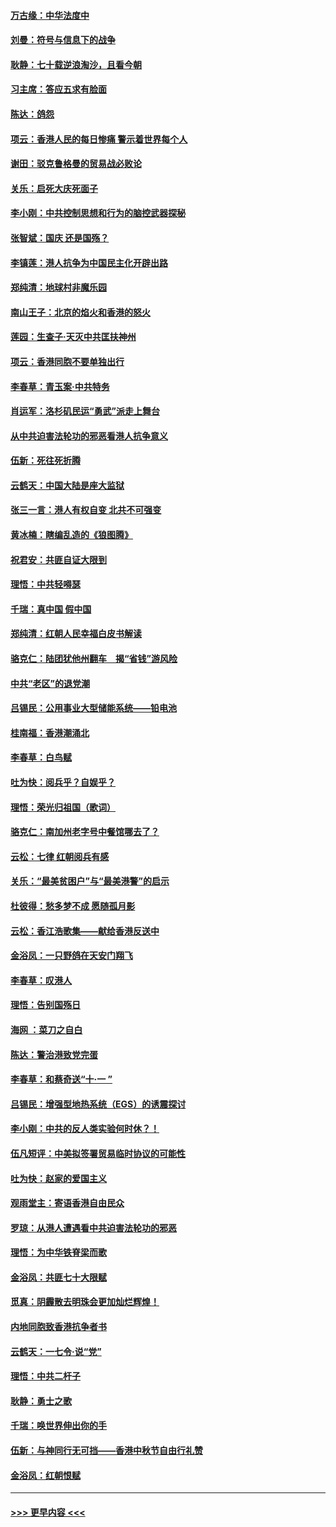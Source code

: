 #### [万古缘：中华法度中](../pages/nsc993/n11566726.md?t=10040333) 
#### [刘曼：符号与信息下的战争](../pages/nsc993/n11564655.md?t=10040333) 
#### [耿静：七十载逆浪淘沙，且看今朝](../pages/nsc993/n11564520.md?t=10040333) 
#### [习主席：答应五求有脸面](../pages/nsc993/n11563953.md?t=10040333) 
#### [陈达：鸽怨](../pages/nsc993/n11561879.md?t=10040333) 
#### [项云：香港人民的每日惨痛  警示着世界每个人](../pages/nsc993/n11559273.md?t=10040333) 
#### [谢田：驳克鲁格曼的贸易战必败论](../pages/nsc993/n11555840.md?t=10040333) 
#### [关乐：启死大庆死面子](../pages/nsc993/n11556823.md?t=10040333) 
#### [李小刚：中共控制思想和行为的脑控武器探秘](../pages/nsc993/n11556776.md?t=10040333) 
#### [张智斌：国庆  还是国殇？](../pages/nsc993/n11556617.md?t=10040333) 
#### [李镇莲：港人抗争为中国民主化开辟出路](../pages/nsc993/n11556570.md?t=10040333) 
#### [郑纯清：地球村非魔乐园](../pages/nsc993/n11555415.md?t=10040333) 
#### [南山王子：北京的焰火和香港的怒火](../pages/nsc993/n11555318.md?t=10040333) 
#### [莲园：生查子·天灭中共匡扶神州](../pages/nsc993/n11555302.md?t=10040333) 
#### [项云：香港同胞不要单独出行](../pages/nsc993/n11555276.md?t=10040333) 
#### [李春草：青玉案‧中共特务](../pages/nsc993/n11552356.md?t=10040333) 
#### [肖运军：洛杉矶民运“勇武”派走上舞台](../pages/nsc993/n11551595.md?t=10040333) 
#### [从中共迫害法轮功的邪恶看港人抗争意义](../pages/nsc993/n11540858.md?t=10040333) 
#### [伍新：死往死折腾](../pages/nsc993/n11550174.md?t=10040333) 
#### [云鹤天：中国大陆是座大监狱](../pages/nsc993/n11550155.md?t=10040333) 
#### [张三一言：港人有权自变 北共不可强变](../pages/nsc993/n11550132.md?t=10040333) 
#### [黄冰楠：瞎编乱造的《狼图腾》](../pages/nsc993/n11550082.md?t=10040333) 
#### [祝君安：共匪自证大限到](../pages/nsc993/n11550041.md?t=10040333) 
#### [理悟：中共轻嘚瑟](../pages/nsc993/n11547978.md?t=10040333) 
#### [千瑞：真中国 假中国](../pages/nsc993/n11547865.md?t=10040333) 
#### [郑纯清：红朝人民幸福白皮书解读](../pages/nsc993/n11547499.md?t=10040333) 
#### [骆克仁：陆团犹他州翻车　揭“省钱”游风险](../pages/nsc993/n11546977.md?t=10040333) 
#### [中共“老区”的退党潮](../pages/nsc993/n11545995.md?t=10040333) 
#### [吕锡民：公用事业大型储能系统——铅电池](../pages/nsc993/n11545701.md?t=10040333) 
#### [桂南福：香港潮涌北](../pages/nsc993/n11545682.md?t=10040333) 
#### [李春草：白鸟赋](../pages/nsc993/n11545663.md?t=10040333) 
#### [吐为快：阅兵乎？自娱乎？](../pages/nsc993/n11545625.md?t=10040333) 
#### [理悟：荣光归祖国（歌词）](../pages/nsc993/n11545616.md?t=10040333) 
#### [骆克仁：南加州老字号中餐馆哪去了？](../pages/nsc993/n11545120.md?t=10040333) 
#### [云松：七律 红朝阅兵有感](../pages/nsc993/n11542394.md?t=10040333) 
#### [关乐：“最美贫困户”与“最美港警”的启示](../pages/nsc993/n11542252.md?t=10040333) 
#### [杜彼得：愁多梦不成 愿随孤月影](../pages/nsc993/n11540296.md?t=10040333) 
#### [云松：香江浩歌集——献给香港反送中](../pages/nsc993/n11540149.md?t=10040333) 
#### [金浴凤：一只野鸽在天安门翔飞](../pages/nsc993/n11540280.md?t=10040333) 
#### [李春草：叹港人](../pages/nsc993/n11540119.md?t=10040333) 
#### [理悟：告别国殇日](../pages/nsc993/n11539610.md?t=10040333) 
#### [海网 ：菜刀之自白](../pages/nsc993/n11539597.md?t=10040333) 
#### [陈达：警治港致党完蛋](../pages/nsc993/n11538127.md?t=10040333) 
#### [李春草：和蔡奇送“十·一 ”](../pages/nsc993/n11537810.md?t=10040333) 
#### [吕锡民：增强型地热系统（EGS）的诱震探讨](../pages/nsc993/n11537765.md?t=10040333) 
#### [李小刚：中共的反人类实验何时休？！](../pages/nsc993/n11537669.md?t=10040333) 
#### [伍凡短评：中美拟签署贸易临时协议的可能性](../pages/nsc993/n11536773.md?t=10040333) 
#### [吐为快：赵家的爱国主义](../pages/nsc993/n11536750.md?t=10040333) 
#### [观雨堂主：寄语香港自由民众](../pages/nsc993/n11536735.md?t=10040333) 
#### [罗琼：从港人遭遇看中共迫害法轮功的邪恶](../pages/nsc993/n11507862.md?t=10040333) 
#### [理悟：为中华铁脊梁而歌](../pages/nsc993/n11534458.md?t=10040333) 
#### [金浴凤：共匪七十大限赋](../pages/nsc993/n11534434.md?t=10040333) 
#### [觅真：阴霾散去明珠会更加灿烂辉煌！](../pages/nsc993/n11531858.md?t=10040333) 
#### [内地同胞致香港抗争者书](../pages/nsc993/n11531645.md?t=10040333) 
#### [云鹤天：一七令‧说“党”](../pages/nsc993/n11529099.md?t=10040333) 
#### [理悟：中共二杆子](../pages/nsc993/n11529046.md?t=10040333) 
#### [耿静：勇士之歌](../pages/nsc993/n11527562.md?t=10040333) 
#### [千瑞：唤世界伸出你的手](../pages/nsc993/n11526942.md?t=10040333) 
#### [伍新：与神同行无可挡——香港中秋节自由行礼赞](../pages/nsc993/n11526801.md?t=10040333) 
#### [金浴凤：红朝恨赋](../pages/nsc993/n11524312.md?t=10040333) 

----
#### [ >>> 更早内容 <<< ](../indexes/nsc993-earlier.md)
